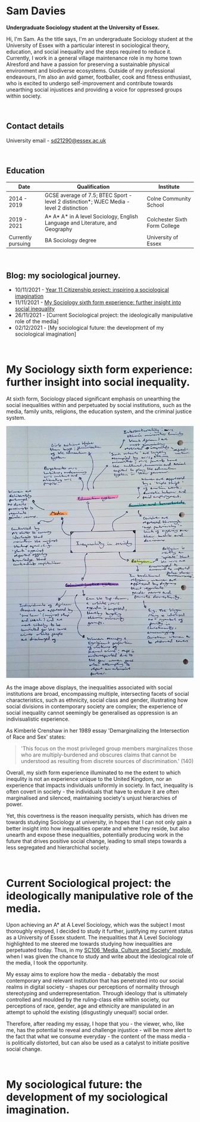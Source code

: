 # **Sam Davies**
**Undergraduate Sociology student at the University of Essex.**

Hi, I'm Sam. As the title says, I'm an undergraduate Sociology student at the University of Essex with a particular interest in sociological theory, education, and social inequality and the steps required to reduce it. Currently, I work in a general village maintenance role in my home town Alresford and have a passion for preserving a sustainable physical environment and biodiverse ecosystems. Outside of my professional endeavours, I'm also an avid gamer, footballer, cook and fitness enthusiast, who is excited to undergo self-improvement and contribute towards unearthing social injustices and providing a voice for oppressed groups within society.

<br>

## Contact details
University email - sd21290@essex.ac.uk

<br>

## Education

| Date | Qualification | Institute |
--- | --- | ---
|2014 - 2019|GCSE average of 7.5; BTEC Sport - level 2 distinction*; WJEC Media - level 2 distinction|Colne Community School|
|2019 - 2021|A* A* A* in A level Sociology, English Language and Literature, and Geography|Colchester Sixth Form College|
|Currently pursuing |BA Sociology degree|University of Essex|

<br>

## Blog: my sociological journey.
- 10/11/2021 - [Year 11 Citizenship project: inspiring a sociological imagination](2021-11-10-year-eleven-project.md)
- 11/11/2021 - [My Sociology sixth form experience: further insight into social inequality](2021-11-10-sociology-at-sixth-form.md)
- 26/11/2021 - [Current Sociological project: the ideologically manipulative role of the media]
- 02/12/2021 - [My sociological future: the development of my sociological imagination]

<br>

# My Sociology sixth form experience: further insight into social inequality.

At sixth form, Sociology placed significant emphasis on unearthing the social inequalities within and perpetuated by social institutions, such as the media, family units, religions, the education system, and the criminal justice system.

![](assets/img/Inequalities%20mindmap.jpg)

As the image above displays, the inequalities associated with social institutions are broad, encompassing multiple, intersecting facets of social characteristics, such as ethnicity, social class and gender, illustrating how social divisions in contemporary society are complex; the experience of social inequality cannot seemingly be generalised as oppression is an indivisualistic experience.

As Kimberlé Crenshaw in her 1989 essay 'Demarginalizing the Intersection of Race and Sex' states:

> 'This focus on the most privileged group members marginalizes
those who are multiply-burdened and obscures claims that cannot
be understood as resulting from discrete sources of discrimination.' (140)

Overall, my sixth form experience illuminated to me the extent to which inequlity is not an experience unique to the United Kingdom, nor an experience that impacts individuals uniformly in society. In fact, inequality is often covert in society - the individuals that have to endure it are often marginalised and silenced, maintaining society's unjust hierarchies of power.

Yet, this covertness is the reason inequality persists, which has driven me towards studying Sociology at university, in hopes that I can not only gain a better insight into how inequalities operate and where they reside, but also unearth and expose these inequalities, potentially producing work in the future that drives positive social change, leading to small steps towards a less segregated and hierarchichal society.

<br>

# Current Sociological project: the ideologically manipulative role of the media.

Upon achieving an A* at A Level Sociology, which was the subject I most thoroughly enjoyed, I decided to study it further, justifying my current status as a University of Essex student. The inequalities that A Level Sociology highlighted to me steered me towards studying how inequalities are perpetuated today. Thus, in my [SC106 'Media, Culture and Society' module](https://www1.essex.ac.uk/modules/Default.aspx?coursecode=SC106), when I was given the chance to study and write about the ideological role of the media, I took the opportunity.

My essay aims to explore how the media - debatably the most contemporary and relevant institution that has penetrated into our social realms in digital society - shapes our perceptions of normality through stereotyping and underrepresentation. Through ideology that is ultimately controlled and moulded by the ruling-class elite within society, our perceptions of race, gender, age and ethnicity are manipulated in an attempt to uphold the existing (disgustingly unequal!) social order.

Therefore, after reading my essay, I hope that you - the viewer, who, like me, has the potential to reveal and challenge injustice - will be more alert to the fact that what we consume everyday - the content of the mass media - is politically distorted, but can also be used as a catalyst to initiate positive social change. 



<br>

# My sociological future: the development of my sociological imagination.
